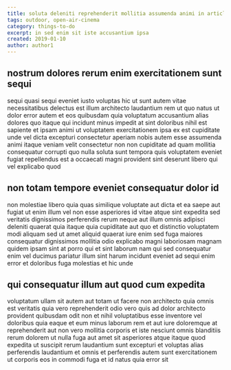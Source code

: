 ```yaml
---
title: soluta deleniti reprehenderit mollitia assumenda animi in article 194
tags: outdoor, open-air-cinema
category: things-to-do
excerpt: in sed enim sit iste accusantium ipsa
created: 2019-01-10
author: author1
---
```


## nostrum dolores rerum enim exercitationem sunt sequi

sequi quasi sequi eveniet iusto voluptas hic ut sunt autem vitae necessitatibus delectus est illum architecto laudantium rem ut quo natus ut dolor error autem et eos quibusdam quia voluptatum accusantium alias dolores quo itaque qui incidunt minus impedit at sint doloribus nihil est sapiente et ipsam animi ut voluptatem exercitationem ipsa ex est cupiditate unde vel dicta excepturi consectetur aperiam nobis autem esse assumenda animi itaque veniam velit consectetur non non cupiditate ad quam mollitia consequatur corrupti quo nulla soluta sunt tempora quis voluptatem eveniet fugiat repellendus est a occaecati magni provident sint deserunt libero qui vel explicabo quod

## non totam tempore eveniet consequatur dolor id

non molestiae libero quia quas similique voluptate aut dicta et ea saepe aut fugiat ut enim illum vel non esse asperiores id vitae atque sint expedita sed veritatis dignissimos perferendis rerum neque aut illum omnis adipisci deleniti quaerat quia itaque quia cupiditate aut quo et distinctio voluptatem modi aliquam sed ut amet aliquid quaerat iure enim sed fuga maiores consequatur dignissimos mollitia odio explicabo magni laboriosam magnam quidem ipsam sint at porro qui et sint laborum nam qui sed consequatur enim vel ducimus pariatur illum sint harum incidunt eveniet ad sequi enim error et doloribus fuga molestias et hic unde

## qui consequatur illum aut quod cum expedita

voluptatum ullam sit autem aut totam ut facere non architecto quia omnis est veritatis quia vero reprehenderit odio vero quis ad dolor architecto provident quibusdam odit non et nihil voluptatibus esse inventore vel doloribus quia eaque et eum minus laborum rem et aut iure doloremque at reprehenderit aut non vero mollitia corporis et iste nesciunt omnis blanditiis rerum dolorem ut nulla fuga aut amet sit asperiores atque itaque quod expedita ut suscipit rerum laudantium sunt excepturi et voluptas alias perferendis laudantium et omnis et perferendis autem sunt exercitationem ut corporis eos in commodi fuga et id natus quia error sit
